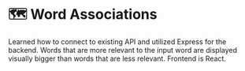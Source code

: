 # **🗺 Word Associations**

Learned how to connect to existing API and utilized Express for the backend. Words that are more relevant to the input word are displayed visually bigger than words that are less relevant. Frontend is React. 
